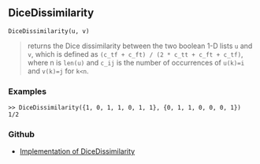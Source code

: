 ## DiceDissimilarity

```
DiceDissimilarity(u, v)
``` 

> returns the Dice dissimilarity between the two boolean 1-D lists `u` and `v`, which is defined as `(c_tf + c_ft) / (2 * c_tt + c_ft + c_tf)`, where n is `len(u)` and `c_ij` is the number of occurrences of `u(k)=i` and `v(k)=j` for `k<n`.   

### Examples
``` 
>> DiceDissimilarity({1, 0, 1, 1, 0, 1, 1}, {0, 1, 1, 0, 0, 0, 1})
1/2
```
### Github
* [Implementation of DiceDissimilarity](https://github.com/axkr/symja_android_library/blob/master/symja_android_library/matheclipse-core/src/main/java/org/matheclipse/core/builtin/Combinatoric.java#L427) 

